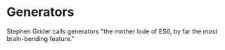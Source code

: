 # Generators

Stephen Grider calls generators "the mother lode of ES6, by far the most brain-bending feature."